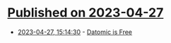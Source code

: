 # [Published on 2023-04-27](index.md)

* [2023-04-27, 15:14:30](https://lobste.rs/s/sxlefb/datomic_is_free) - [Datomic is Free](https://blog.datomic.com/2023/04/datomic-is-free.html)

